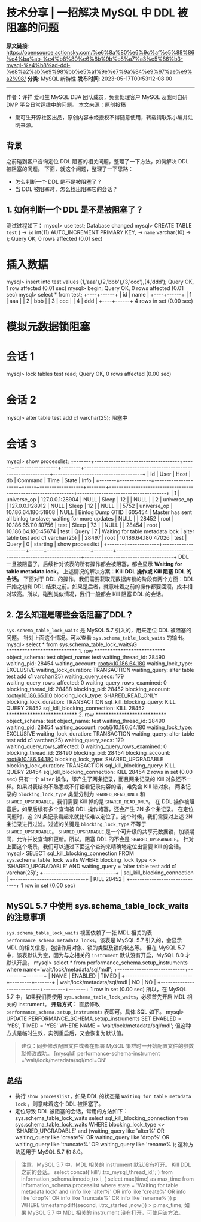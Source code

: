 # 技术分享 | 一招解决 MySQL 中 DDL 被阻塞的问题

**原文链接**: https://opensource.actionsky.com/%e6%8a%80%e6%9c%af%e5%88%86%e4%ba%ab-%e4%b8%80%e6%8b%9b%e8%a7%a3%e5%86%b3-mysql-%e4%b8%ad-ddl-%e8%a2%ab%e9%98%bb%e5%a1%9e%e7%9a%84%e9%97%ae%e9%a2%98/
**分类**: MySQL 新特性
**发布时间**: 2023-05-17T00:53:12-08:00

---

作者：许祥
爱可生 MySQL DBA 团队成员，负责处理客户 MySQL 及我司自研 DMP 平台日常运维中的问题。
本文来源：原创投稿
* 爱可生开源社区出品，原创内容未经授权不得随意使用，转载请联系小编并注明来源。
## 背景
之前碰到客户咨询定位 DDL 阻塞的相关问题，整理了一下方法，如何解决 DDL 被阻塞的问题。
下面，就这个问题，整理了一下思路：
- 怎么判断一个 DDL 是不是被阻塞了？
- 当 DDL 被阻塞时，怎么找出阻塞它的会话？ 
## 1. 如何判断一个 DDL 是不是被阻塞了？
测试过程如下：
mysql> use test;
Database changed
mysql> CREATE TABLE `test` (
->   `id` int(11) AUTO_INCREMENT PRIMARY KEY,
->   `name` varchar(10)
-> );
Query OK, 0 rows affected (0.01 sec)
# 插入数据
mysql> insert into test values (1,'aaa'),(2,'bbb'),(3,'ccc'),(4,'ddd');
Query OK, 1 row affected (0.01 sec)
mysql> begin;
Query OK, 0 rows affected (0.01 sec)
mysql> select * from test;
+----+------+
| id | name |
+----+------+
|  1 | aaa  |
|  2 | bbb  |
|  3 | ccc  |
|  4 | ddd  |
+----+------+
4 rows in set (0.00 sec)
# 模拟元数据锁阻塞
# 会话 1
mysql> lock tables test read;
Query OK, 0 rows affected (0.00 sec)
# 会话 2
mysql> alter table test add c1 varchar(25);
阻塞中
# 会话 3
mysql> show processlist;
+-------+-------------+---------------------+------+------------------+--------+---------------------------------------------------------------+-------------------------------------+
| Id    | User        | Host                | db   | Command          | Time   | State                                                         | Info                                |
+-------+-------------+---------------------+------+------------------+--------+---------------------------------------------------------------+-------------------------------------+
|    1  | universe_op | 127.0.0.1:28904     | NULL | Sleep            |     12 |                                                               | NULL                                |
|    2  | universe_op | 127.0.0.1:28912     | NULL | Sleep            |     12 |                                                               | NULL                                |
|  5752 | universe_op | 10.186.64.180:51808 | NULL | Binlog Dump GTID | 605454 | Master has sent all binlog to slave; waiting for more updates | NULL                                |
| 28452 | root        | 10.186.65.110:10756 | test | Sleep            |     73 |                                                               | NULL                                |
| 28454 | root        | 10.186.64.180:45674 | test | Query            |      7 | Waiting for table metadata lock                               | alter table test add c1 varchar(25) |
| 28497 | root        | 10.186.64.180:47026 | test | Query            |      0 | starting                                                      | show processlist                    |
+-------+-------------+---------------------+------+------------------+--------+---------------------------------------------------------------+-------------------------------------+
DDL 一旦被阻塞了，后续针对该表的所有操作都会被阻塞，都会显示 **Waiting for table metadata lock**。
上述情况的解决方案：**Kill DDL 操作或 Kill 阻塞 DDL 的会话。**
下面对于 DDL 的操作，我们需要获取元数据库锁的阶段有两个方面：DDL 开始之初和 DDL 结束之前。如果是后者，就意味着之前的操作都要回滚，成本相对较高。所以，碰到类似情况，我们一般都会 Kill 阻塞 DDL 的会话。
## 2. 怎么知道是哪些会话阻塞了DDL？
`sys.schema_table_lock_waits` 是 MySQL 5.7 引入的，用来定位 DDL 被阻塞的问题。
针对上面这个情况。可以查看 `sys.schema_table_lock_waits` 的输出。
mysql> select * from sys.schema_table_lock_waits\G
*************************** 1. row ***************************
object_schema: test
object_name: test
waiting_thread_id: 28490
waiting_pid: 28454
waiting_account: root@10.186.64.180
waiting_lock_type: EXCLUSIVE
waiting_lock_duration: TRANSACTION
waiting_query: alter table test add c1 varchar(25)
waiting_query_secs: 179
waiting_query_rows_affected: 0
waiting_query_rows_examined: 0
blocking_thread_id: 28488
blocking_pid: 28452
blocking_account: root@10.186.65.110
blocking_lock_type: SHARED_READ_ONLY
blocking_lock_duration: TRANSACTION
sql_kill_blocking_query: KILL QUERY 28452
sql_kill_blocking_connection: KILL 28452
*************************** 2. row ***************************
object_schema: test
object_name: test
waiting_thread_id: 28490
waiting_pid: 28454
waiting_account: root@10.186.64.180
waiting_lock_type: EXCLUSIVE
waiting_lock_duration: TRANSACTION
waiting_query: alter table test add c1 varchar(25)
waiting_query_secs: 179
waiting_query_rows_affected: 0
waiting_query_rows_examined: 0
blocking_thread_id: 28490
blocking_pid: 28454
blocking_account: root@10.186.64.180
blocking_lock_type: SHARED_UPGRADABLE
blocking_lock_duration: TRANSACTION
sql_kill_blocking_query: KILL QUERY 28454
sql_kill_blocking_connection: KILL 28454
2 rows in set (0.00 sec)
只有一个 `alter` 操作，却产生了两条记录，而且两条记录的 Kill 对象还不一样。如果对表结构不熟悉或不仔细看记录内容的话，难免会 Kill 错对象。
两条记录的 `blocking_lock_type` 类型分别为 `SHARED_READ_ONLY` 和 `SHARED_UPGRADABLE`。我们需要 Kill 掉的是 `SHARED_READ_ONLY`。
在 DDL 操作被阻塞后，如果后续有多个查询被 DDL 操作堵塞，还会产生 2N 多个条记录。
在定位问题时，这 2N 条记录看起来就比较难以定位了。这个时候，我们需要对上述 2N 条记录进行过滤。过滤的关键是 `blocking_lock_type` 不等于 `SHARED_UPGRADABLE`。
`SHARED_UPGRADABLE` 是一个可升级的共享元数据锁，加锁期间，允许并发查询和更新。所以，阻塞 DDL 的不会是 `SHARED_UPGRADABLE`。
针对上面这个场景，我们可以通过下面这个查询来精确地定位出需要 Kill 的会话。
mysql> SELECT sql_kill_blocking_connection FROM sys.schema_table_lock_waits WHERE blocking_lock_type <> 'SHARED_UPGRADABLE' AND waiting_query = 'alter table test add c1 varchar(25)';
+------------------------------+
| sql_kill_blocking_connection |
+------------------------------+
| KILL 28452                   |
+------------------------------+
1 row in set (0.00 sec) 
## MySQL 5.7 中使用 sys.schema_table_lock_waits 的注意事项
`sys.schema_table_lock_waits` 视图依赖了一张 MDL 相关的表 `performance_schema.metadata_locks`。该表是 MySQL 5.7 引入的，会显示 MDL 的相关信息，包括作用对象、锁的类型及锁的状态等。
但在 MySQL 5.7 中，该表默认为空，因为与之相关的 `instrument` 默认没有开启，MySQL 8.0 才默认开启。
mysql> select * from performance_schema.setup_instruments where name='wait/lock/metadata/sql/mdl';
+----------------------------+---------+-------+
| NAME                       | ENABLED | TIMED |
+----------------------------+---------+-------+
| wait/lock/metadata/sql/mdl | NO      | NO    |
+----------------------------+---------+-------+
1 row in set (0.00 sec)
所以，在 MySQL 5.7 中，如果我们要使用 `sys.schema_table_lock_waits`，必须首先开启 MDL 相关的 instrument。
**开启方式：** 直接修改 `performance_schema.setup_instruments` 表即可。具体 SQL 如下。
mysql> UPDATE PERFORMANCE_SCHEMA.setup_instruments SET ENABLED = 'YES', TIMED = 'YES' WHERE NAME = 'wait/lock/metadata/sql/mdl';
但这种方式是临时生效，实例重启后，又会恢复为默认值。
> 建议：同步修改配置文件或者在部署 MySQL 集群时一开始配置文件的参数就修改成功。
[mysqld]
performance-schema-instrument ='wait/lock/metadata/sql/mdl=ON'
## 总结
- 执行 `show processlist`，如果 DDL 的状态是 `Waiting for table metadata lock` ，则意味着这个 DDL 被阻塞了。
- 定位导致 DDL 被阻塞的会话，常用的方法如下：
sys.schema_table_lock_waits
select sql_kill_blocking_connection from sys.schema_table_lock_waits WHERE blocking_lock_type <> 'SHARED_UPGRADABLE' and (waiting_query like 'alter%' OR waiting_query like 'create%' OR waiting_query like 'drop%' OR waiting_query like 'truncate%' OR waiting_query like 'rename%');
这种方法适用于 MySQL 5.7 和 8.0。
> 注意，MySQL 5.7 中，MDL 相关的 instrument 默认没有打开。
Kill DDL 之前的会话。
select concat('kill',i.trx_mysql_thread_id,';') from information_schema.innodb_trx i, ( select max(time) as max_time from information_schema.processlist where state = 'Waiting for table metadata lock' and (info like 'alter%' OR info like 'create%' OR info like 'drop%' OR info like 'truncate%' OR info like 'rename%')) p WHERE timestampdiff(second, i.trx_started ,now()) > p.max_time;
如果 MySQL 5.7 中 MDL 相关的 instrument 没有打开，可使用该方法。